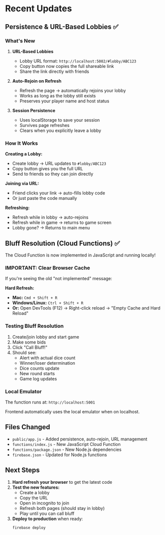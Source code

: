 # Recent Updates

## Persistence & URL-Based Lobbies ✅

### What's New

1. **URL-Based Lobbies**
   - Lobby URL format: `http://localhost:5002/#lobby/ABC123`
   - Copy button now copies the full shareable link
   - Share the link directly with friends

2. **Auto-Rejoin on Refresh**
   - Refresh the page → automatically rejoins your lobby
   - Works as long as the lobby still exists
   - Preserves your player name and host status

3. **Session Persistence**
   - Uses localStorage to save your session
   - Survives page refreshes
   - Clears when you explicitly leave a lobby

### How It Works

**Creating a Lobby:**
- Create lobby → URL updates to `#lobby/ABC123`
- Copy button gives you the full URL
- Send to friends so they can join directly

**Joining via URL:**
- Friend clicks your link → auto-fills lobby code
- Or just paste the code manually

**Refreshing:**
- Refresh while in lobby → auto-rejoins
- Refresh while in game → returns to game screen
- Lobby gone? → Returns to main menu

## Bluff Resolution (Cloud Functions) ✅

The Cloud Function is now implemented in JavaScript and running locally!

### IMPORTANT: Clear Browser Cache

If you're seeing the old "not implemented" message:

**Hard Refresh:**
- **Mac:** `Cmd + Shift + R`
- **Windows/Linux:** `Ctrl + Shift + R`
- **Or:** Open DevTools (F12) → Right-click reload → "Empty Cache and Hard Reload"

### Testing Bluff Resolution

1. Create/join lobby and start game
2. Make some bids
3. Click "Call Bluff!"
4. Should see:
   - Alert with actual dice count
   - Winner/loser determination
   - Dice counts update
   - New round starts
   - Game log updates

### Local Emulator

The function runs at: `http://localhost:5001`

Frontend automatically uses the local emulator when on localhost.

## Files Changed

- `public/app.js` - Added persistence, auto-rejoin, URL management
- `functions/index.js` - New JavaScript Cloud Function
- `functions/package.json` - New Node.js dependencies
- `firebase.json` - Updated for Node.js functions

## Next Steps

1. **Hard refresh your browser** to get the latest code
2. **Test the new features:**
   - Create a lobby
   - Copy the URL
   - Open in incognito to join
   - Refresh both pages (should stay in lobby)
   - Play until you can call bluff
3. **Deploy to production** when ready:
   ```bash
   firebase deploy
   ```
